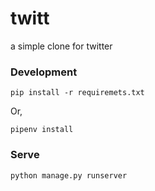 # twitt
a simple clone for twitter

### Development

```
pip install -r requiremets.txt
```
Or,
```
pipenv install
```

### Serve
```
python manage.py runserver
```
